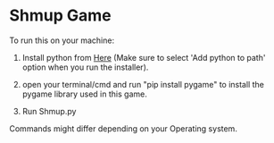 # Shmup Game

To run this on your machine:
1. Install python from [Here](https://www.python.org/) (Make sure to select 'Add python to path' option when you run the installer).

2. open your terminal/cmd and run "pip install pygame" to install the pygame library used in this game.

3. Run Shmup.py

Commands might differ depending on your Operating system.
